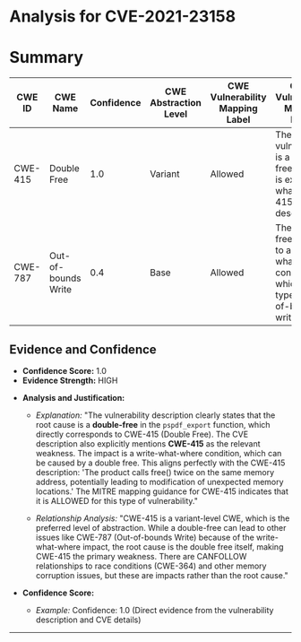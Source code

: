 # Analysis for CVE-2021-23158

# Summary
| CWE ID | CWE Name | Confidence | CWE Abstraction Level | CWE Vulnerability Mapping Label | CWE-Vulnerability Mapping Notes |
|---|---|---|---|---|---|
| CWE-415 | Double Free | 1.0 | Variant | Allowed | The vulnerability is a double free, which is exactly what CWE-415 describes. |
| CWE-787 | Out-of-bounds Write | 0.4 | Base | Allowed | The double free can lead to a write-what-where condition, which is a type of out-of-bounds write. |

## Evidence and Confidence

*   **Confidence Score:** 1.0
*   **Evidence Strength:** HIGH

- **Analysis and Justification:**  
  - *Explanation:* "The vulnerability description clearly states that the root cause is a **double-free** in the `pspdf_export` function, which directly corresponds to CWE-415 (Double Free). The CVE description also explicitly mentions **CWE-415** as the relevant weakness. The impact is a write-what-where condition, which can be caused by a double free. This aligns perfectly with the CWE-415 description: 'The product calls free() twice on the same memory address, potentially leading to modification of unexpected memory locations.' The MITRE mapping guidance for CWE-415 indicates that it is ALLOWED for this type of vulnerability."
  
  - *Relationship Analysis:* "CWE-415 is a variant-level CWE, which is the preferred level of abstraction. While a double-free can lead to other issues like CWE-787 (Out-of-bounds Write) because of the write-what-where impact, the root cause is the double free itself, making CWE-415 the primary weakness. There are CANFOLLOW relationships to race conditions (CWE-364) and other memory corruption issues, but these are impacts rather than the root cause."

- **Confidence Score:**  
  - *Example:* Confidence: 1.0 (Direct evidence from the vulnerability description and CVE details)

---